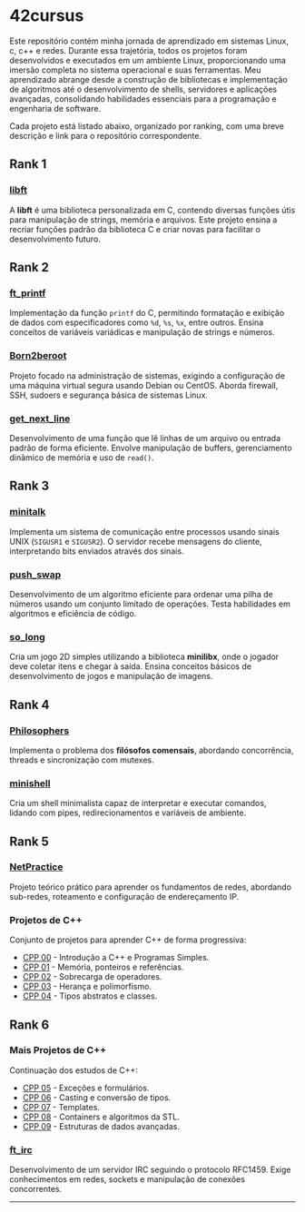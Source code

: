 # 42cursus

Este repositório contém minha jornada de aprendizado em sistemas Linux, c, c++ e redes. Durante essa trajetória, todos os projetos foram desenvolvidos e executados em um ambiente Linux, proporcionando uma imersão completa no sistema operacional e suas ferramentas. Meu aprendizado abrange desde a construção de bibliotecas e implementação de algoritmos até o desenvolvimento de shells, servidores e aplicações avançadas, consolidando habilidades essenciais para a programação e engenharia de software.

Cada projeto está listado abaixo, organizado por ranking, com uma breve descrição e link para o repositório correspondente.

## Rank 1

### [libft](https://github.com/elguesabal/42/tree/main/42cursus/libft)
A **libft** é uma biblioteca personalizada em C, contendo diversas funções útis para manipulação de strings, memória e arquivos. Este projeto ensina a recriar funções padrão da biblioteca C e criar novas para facilitar o desenvolvimento futuro.

## Rank 2

### [ft_printf](https://github.com/elguesabal/42/tree/main/42cursus/ft_printf)
Implementação da função `printf` do C, permitindo formatação e exibição de dados com especificadores como `%d`, `%s`, `%x`, entre outros. Ensina conceitos de variáveis variádicas e manipulação de strings e números.

### [Born2beroot](https://github.com/elguesabal/42/tree/main/42cursus/Born2beroot)
Projeto focado na administração de sistemas, exigindo a configuração de uma máquina virtual segura usando Debian ou CentOS. Aborda firewall, SSH, sudoers e segurança básica de sistemas Linux.

### [get_next_line](https://github.com/elguesabal/42/tree/main/42cursus/get%20next%20line)
Desenvolvimento de uma função que lê linhas de um arquivo ou entrada padrão de forma eficiente. Envolve manipulação de buffers, gerenciamento dinâmico de memória e uso de `read()`.

## Rank 3

### [minitalk](https://github.com/elguesabal/42/tree/main/42cursus/minitalk)
Implementa um sistema de comunicação entre processos usando sinais UNIX (`SIGUSR1` e `SIGUSR2`). O servidor recebe mensagens do cliente, interpretando bits enviados através dos sinais.

### [push_swap](https://github.com/elguesabal/42/tree/main/42cursus/push_swap)
Desenvolvimento de um algoritmo eficiente para ordenar uma pilha de números usando um conjunto limitado de operações. Testa habilidades em algoritmos e eficiência de código.

### [so_long](https://github.com/elguesabal/42/tree/main/42cursus/so_long)
Cria um jogo 2D simples utilizando a biblioteca **minilibx**, onde o jogador deve coletar itens e chegar à saída. Ensina conceitos básicos de desenvolvimento de jogos e manipulação de imagens.

## Rank 4

### [Philosophers](https://github.com/elguesabal/42/tree/main/42cursus/Philosophers)
Implementa o problema dos **filósofos comensais**, abordando concorrência, threads e sincronização com mutexes.

### [minishell](https://github.com/elguesabal/42/tree/main/42cursus/minishell)
Cria um shell minimalista capaz de interpretar e executar comandos, lidando com pipes, redirecionamentos e variáveis de ambiente.

## Rank 5

### [NetPractice](https://github.com/elguesabal/42/tree/main/42cursus/NetPractice)
Projeto teórico prático para aprender os fundamentos de redes, abordando sub-redes, roteamento e configuração de endereçamento IP.

### Projetos de C++
Conjunto de projetos para aprender C++ de forma progressiva:
- [CPP 00](https://github.com/elguesabal/42/tree/main/42cursus/CPP%2000) - Introdução a C++ e Programas Simples.
- [CPP 01](https://github.com/elguesabal/42/tree/main/42cursus/CPP%2001) - Memória, ponteiros e referências.
- [CPP 02](https://github.com/elguesabal/42/tree/main/42cursus/CPP%2002) - Sobrecarga de operadores.
- [CPP 03](https://github.com/elguesabal/42/tree/main/42cursus/CPP%2003) - Herança e polimorfismo.
- [CPP 04](https://github.com/elguesabal/42/tree/main/42cursus/CPP%2004) - Tipos abstratos e classes.

## Rank 6

### Mais Projetos de C++
Continuação dos estudos de C++:
- [CPP 05](https://github.com/elguesabal/42/tree/main/42cursus/CPP%2005) - Exceções e formulários.
- [CPP 06](https://github.com/elguesabal/42/tree/main/42cursus/CPP%2006) - Casting e conversão de tipos.
- [CPP 07](https://github.com/elguesabal/42/tree/main/42cursus/CPP%2007) - Templates.
- [CPP 08](https://github.com/elguesabal/42/tree/main/42cursus/CPP%2008) - Containers e algoritmos da STL.
- [CPP 09](https://github.com/elguesabal/42/tree/main/42cursus/CPP%2009) - Estruturas de dados avançadas.

### [ft_irc](https://github.com/elguesabal/42/tree/main/42cursus/ft_irc)
Desenvolvimento de um servidor IRC seguindo o protocolo RFC1459. Exige conhecimentos em redes, sockets e manipulação de conexões concorrentes.

---
